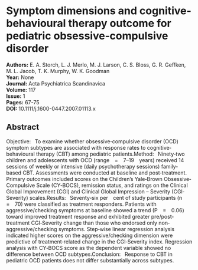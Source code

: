 # Symptom dimensions and cognitive‐behavioural therapy outcome for pediatric obsessive‐compulsive disorder

**Authors:** E. A. Storch, L. J. Merlo, M. J. Larson, C. S. Bloss, G. R. Geffken, M. L. Jacob, T. K. Murphy, W. K. Goodman  
**Year:** None  
**Journal:** Acta Psychiatrica Scandinavica  
**Volume:** 117  
**Issue:** 1  
**Pages:** 67-75  
**DOI:** 10.1111/j.1600-0447.2007.01113.x  

## Abstract
Objective:  To examine whether obsessive‐compulsive disorder (OCD) symptom subtypes are associated with response rates to cognitive‐behavioural therapy (CBT) among pediatric patients.Method:  Ninety‐two children and adolescents with OCD (range = 7–19 years) received 14 sessions of weekly or intensive (daily psychotherapy sessions) family‐based CBT. Assessments were conducted at baseline and post‐treatment. Primary outcomes included scores on the Children’s Yale‐Brown Obsessive‐Compulsive Scale (CY‐BOCS), remission status, and ratings on the Clinical Global Improvement (CGI) and Clinical Global Impression – Severity (CGI‐Severity) scales.Results:  Seventy‐six per cent of study participants (n = 70) were classified as treatment responders. Patients with aggressive/checking symptoms at baseline showed a trend (P = 0.06) toward improved treatment response and exhibited greater pre/post‐treatment CGI‐Severity change than those who endorsed only non‐aggressive/checking symptoms. Step‐wise linear regression analysis indicated higher scores on the aggressive/checking dimension were predictive of treatment‐related change in the CGI‐Severity index. Regression analysis with CY‐BOCS score as the dependent variable showed no difference between OCD subtypes.Conclusion:  Response to CBT in pediatric OCD patients does not differ substantially across subtypes.

